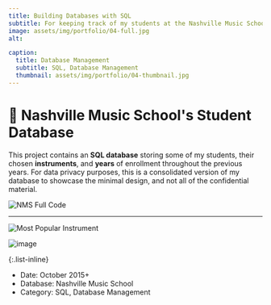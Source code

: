 ```yaml
---
title: Building Databases with SQL
subtitle: For keeping track of my students at the Nashville Music School
image: assets/img/portfolio/04-full.jpg
alt: 

caption:
  title: Database Management
  subtitle: SQL, Database Management
  thumbnail: assets/img/portfolio/04-thumbnail.jpg
---
```


# 🎸 Nashville Music School's Student Database

This project contains an **SQL database** storing some of my students, their chosen **instruments**, and **years** of enrollment throughout the previous years. For data privacy purposes, this is a consolidated version of my database to showcase the minimal design, and not all of the confidential material.

![NMS Full Code](https://github.com/user-attachments/assets/1488bac1-f3f0-4895-a736-8a80775ef751)

---

![Most Popular Instrument](https://github.com/user-attachments/assets/ab47b4ea-8bdc-4d49-9cb6-07239ee94b26)

![image](https://github.com/user-attachments/assets/28331283-6693-48f5-bc46-b495c2a75384)


{:.list-inline}
- Date: October 2015+
- Database: Nashville Music School
- Category: SQL, Database Management

